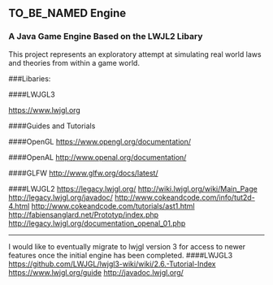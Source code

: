 ## TO_BE_NAMED Engine

### A Java Game Engine Based on the LWJL2 Libary

This project represents an exploratory attempt at simulating real world laws and theories from within a game world. 

###Libaries:


####LWJGL3

https://www.lwjgl.org

####Guides and Tutorials

####OpenGL
https://www.opengl.org/documentation/

####OpenAL
http://www.openal.org/documentation/

####GLFW
http://www.glfw.org/docs/latest/

####LWJGL2
https://legacy.lwjgl.org/
http://wiki.lwjgl.org/wiki/Main_Page
http://legacy.lwjgl.org/javadoc/
http://www.cokeandcode.com/info/tut2d-4.html
http://www.cokeandcode.com/tutorials/ast1.html
http://fabiensanglard.net/Prototyp/index.php
http://legacy.lwjgl.org/documentation_openal_01.php

-----------------------------------------------------------------------------------------------------------------------------
I would like to eventually migrate to lwjgl version 3 for access to newer features once the initial engine has been completed.
####LWJGL3
https://github.com/LWJGL/lwjgl3-wiki/wiki/2.6.-Tutorial-Index
https://www.lwjgl.org/guide
http://javadoc.lwjgl.org/
 